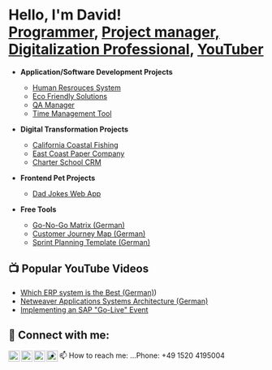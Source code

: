 <h1>Hello, I'm David! <br/><a href="https://agile.profi">Programmer</a>, <a href="https://www.linkedin.com/in/davidjhovsepian/">Project manager, Digitalization Professional</a>, <a href="https://www.youtube.com/channel/UCCcJqfdg_vQNCKjI6l8XpSA">YouTuber</a></h1>


- <b>Application/Software Development Projects</b>
  - [Human Resrouces System](https://github.com/davidjhovsepian/B2B-E2Econnect#readme)
  - [Eco Friendly Solutions](https://github.com/davidjhovsepian/Eco-Friendly-Apps-in-SD/blob/main/README.md)
  - [QA Manager](https://github.com/davidjhovsepian/QA-Test-Manager/tree/main#readme)
  - [Time Management Tool](https://github.com/davidjhovsepian/Time-Management#readme)

- <b>Digital Transformation Projects</b>
  - [California Coastal Fishing](https://github.com/davidjhovsepian/Canadian-Fishing-Company/tree/main)
  - [East Coast Paper Company](https://github.com/davidjhovsepian/Paper-Company#readme)
  - [Charter School CRM](https://github.com/davidjhovsepian/University-CRM#readme)

  
- <b>Frontend Pet Projects</b>
  - [Dad Jokes Web App](https://github.com/davidjhovsepian/dad-jokes-generator)
  
- <b>Free Tools </b>
  - [Go-No-Go Matrix (German) ](https://agileprofi.de/go-no-go-checkliste-vorlage-eine-entscheidende-hilfe-fuer-erfolgreiche-projekte/)
  - [Customer Journey Map (German) ](https://agileprofi.de/customer-journey-map-vorlage/)
  - [Sprint Planning Template (German) ](https://agileprofi.de/meistere-deine-projekte-mit-der-unschlagbaren-sprint-planung-vorlage/)
  


<h2>📺 Popular YouTube Videos</h2>

- [Which ERP system is the Best (German)](https://www.youtube.com/watch?v=lTACicxlysc))
- [Netweaver Applications Systems Architecture (German)](https://youtu.be/u-vE4cdtcy0)
- [Implementing an SAP "Go-Live" Event](https://www.youtube.com/watch?v=ncMqgzmbdzY&t=153s)


<h2> 🤳 Connect with me:</h2>

[<img align="left" alt="DavidHovsepian | YouTube" width="22px" src="https://cdn.jsdelivr.net/npm/simple-icons@v3/icons/youtube.svg" />][youtube]
[<img align="left" alt="DavidHovsepian | Twitter" width="22px" src="https://cdn.jsdelivr.net/npm/simple-icons@v3/icons/twitter.svg" />][twitter]
[<img align="left" alt="DavidHovsepian | Xing" width="22px" src="https://cdn.jsdelivr.net/npm/simple-icons@3.13.0/icons/xing.svg" />][xing]
[<img align="left" alt="DavidHovsepian | Instagram" width="22px" src="https://cdn.jsdelivr.net/npm/simple-icons@v3/icons/instagram.svg" />][instagram]

- 📫 How to reach me: ...Phone: +49 1520 4195004

[twitter]: https://twitter.com/
[youtube]: https://www.youtube.com/channel/UCCcJqfdg_vQNCKjI6l8XpSA
[instagram]: https://www.instagram.com/davidhovsepian/
[xing]: https://www.xing.com/profile/david_hovsepian/cv

<!--
**joshmadakor1/joshmadakor1** is a ✨ _special_ ✨ repository because its `README.md` (this file) appears on your GitHub profile.

Here are some ideas to get you started:

- 🔭 I’m currently working on ...
- 🌱 I’m currently learning ...
- 👯 I’m looking to collaborate on ... 
- 🤔 I’m looking for help with ...
- 💬 Ask me about ...
- 📫 How to reach me: ...Handy: +49 1520 4195004
- 😄 Pronouns: ...
- ⚡ Fun fact: ...
-->
